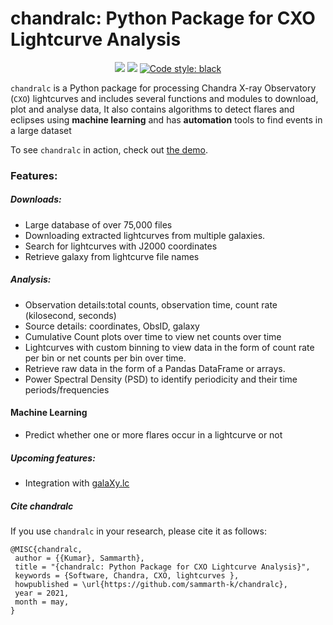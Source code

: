# chandralc: Python Package for CXO Lightcurve Analysis

<p align="center">
 <a href="LICENSE.txt"><img src = "https://img.shields.io/github/license/sammarth-k/chandralc?logo=MIT"></a> <a herf="https://python.org" target="_blank"><img src="https://img.shields.io/badge/Made%20with-Python-306998.svg"></a> <a href="https://github.com/psf/black"><img alt="Code style: black" src="https://img.shields.io/badge/code%20style-black-000000.svg"></a>

``chandralc`` is a Python package for processing Chandra X-ray Observatory (``CXO``) lightcurves and includes several functions and modules to download, plot and analyse data, It also contains algorithms to detect flares and eclipses using **machine learning** and has **automation** tools to find events in a large dataset

To see ``chandralc`` in action, check out <a href="https://github.com/sammarth-k/chandralc/blob/main/demo.ipynb">the demo</a>.

### Features:

##### Downloads:

- Large database of over 75,000 files
- Downloading extracted lightcurves from multiple galaxies.
- Search for lightcurves with J2000 coordinates
- Retrieve galaxy from lightcurve file names

##### Analysis:

- Observation details:total counts, observation time, count rate (kilosecond, seconds)
- Source details: coordinates, ObsID, galaxy
- Cumulative Count plots over time to view net counts over time
- Lightcurves with custom binning to view data in the form of count rate per bin or net counts per bin over time.
- Retrieve raw data in the form of a Pandas DataFrame or arrays.
- Power Spectral Density (PSD) to identify periodicity and their time periods/frequencies

#### Machine Learning

- Predict whether one or more flares occur in a lightcurve or not

##### Upcoming features:

- Integration with <a href="https://github.com/sammarth-k/galaXy.lc"> galaXy.lc </a>

##### Cite chandralc

If you use ``chandralc`` in your research, please cite it as follows:

```
@MISC{chandralc,
 author = {{Kumar}, Sammarth},
 title = "{chandralc: Python Package for CXO Lightcurve Analysis}",
 keywords = {Software, Chandra, CXO, lightcurves },
 howpublished = \url{https://github.com/sammarth-k/chandralc},
 year = 2021,
 month = may,
}
```
